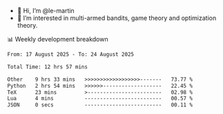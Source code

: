 - 👋 Hi, I’m @le-martin
- 👀 I’m interested in multi-armed bandits, game theory and optimization theory.
<!---- 💞️ I’m looking to collaborate on ...
- 📫 How to reach me ...-->

<!---
Tutorial for using WakaTime stats in GitHub profile: https://github.com/athul/waka-readme
-->

📊 Weekly development breakdown
<!--START_SECTION:waka-->

```txt
From: 17 August 2025 - To: 24 August 2025

Total Time: 12 hrs 57 mins

Other    9 hrs 33 mins   >>>>>>>>>>>>>>>>>>-------   73.77 %
Python   2 hrs 54 mins   >>>>>>-------------------   22.45 %
TeX      23 mins         >------------------------   02.98 %
Lua      4 mins          -------------------------   00.57 %
JSON     0 secs          -------------------------   00.11 %
```

<!--END_SECTION:waka-->

<!---
le-martin/le-martin is a ✨ special ✨ repository because its `README.md` (this file) appears on your GitHub profile.
You can click the Preview link to take a look at your changes.
--->
